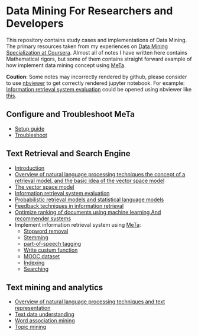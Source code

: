 # Data Mining For Researchers and Developers

This repository contains study cases and implementations of Data Mining. The primary resources taken from my experiences on [Data Mining Specialization at Coursera](https://www.coursera.org/specializations/data-mining). Almost all of notes I have written here contains Mathematical rigors, but some of them contains straight forward example of how implement data mining concept using [MeTa](https://meta-toolkit.org).

**Coution**: Some notes may incorrectly rendered by github, please consider to use [nbviewer](http://nbviewer.jupyter.org/) to get correctly rendered jupyter notebook. For example: [Information retrieval system evaluation](coursera/text-retrieval-and-search-engines/notes/week3.ipynb) could be opened using nbviewer like [this](http://nbviewer.jupyter.org/github/Bladefidz/data-mining/blob/master/coursera/text-retrieval-and-search-engines/notes/week3.ipynb).


## Configure and Troubleshoot MeTa

* [Setup guide](https://meta-toolkit.org/setup-guide.html)
* [Troubleshoot](troubleshoot-meta.md)


## Text Retrieval and Search Engine

* [Introduction](coursera/text-retrieval-and-search-engines/notes/introduction.ipynb)
* [Overview of natural language processing techniques the concept of a retrieval model, and the basic idea of the vector space model](coursera/text-retrieval-and-search-engines/notes/week1.ipynb)
* [The vector space model](coursera/text-retrieval-and-search-engines/notes/week2.ipynb)
* [Information retrieval system evaluation](coursera/text-retrieval-and-search-engines/notes/week3.ipynb)
* [Probabilistic retrieval models and statistical language models](coursera/text-retrieval-and-search-engines/notes/week4.ipynb)
* [Feedback techniques in information retrieval](coursera/text-retrieval-and-search-engines/notes/week5.ipynb)
* [Optimize ranking of documents using machine learning And recommender systems](coursera/text-retrieval-and-search-engines/notes/week6.ipynb)
* Implement information retrieval system using [MeTa](https://meta-toolkit.org/):
    * [Stopword removal](coursera/text-retrieval-and-search-engines/notes/stopword-removal.md)
    * [Stemming](coursera/text-retrieval-and-search-engines/notes/stemming.md)
    * [part-of-speech tagging](coursera/text-retrieval-and-search-engines/notes/part-of-speech-tagging.md)
    * [Write custum function](coursera/text-retrieval-and-search-engines/notes/write-custom-function.md)
    * [MOOC dataset](coursera/text-retrieval-and-search-engines/notes/mooc-dataset.md)
    * [Indexing](coursera/text-retrieval-and-search-engines/notes/indexing.md)
    * [Searching](coursera/text-retrieval-and-search-engines/notes/searching.md)


## Text mining and analytics

* [Overview of natural language processing techniques and text representation](coursera/text-mining-and-analytics/notes/week1.ipynb)
* [Text data understanding](coursera/text-mining-and-analytics/notes/text%20data%20understanding.ipynb)
* [Word association mining](coursera/text-mining-and-analytics/notes/week2.ipynb)
* [Topic mining](coursera/text-mining-and-analytics/notes/week3.ipynb)